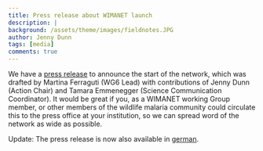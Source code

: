 ```yaml
---
title: Press release about WIMANET launch
description: |
background: /assets/theme/images/fieldnotes.JPG
author: Jenny Dunn
tags: [media]
comments: true
---
```


We have a [press release](/assets/docs/WIMANETpressRelease_EN.docx) to announce the start of the network, which was drafted by Martina Ferraguti (WG6 Lead) with contributions of Jenny Dunn (Action Chair) and Tamara Emmenegger (Science Communication Coordinator). It would be great if you, as a WIMANET working Group member, or other members of the wildlife malaria community could circulate this to the press office at your institution, so we can spread word of the network as wide as possible.

Update: The press release is now also available in [german](/assets/docs/WIMANETpressRelease_DE.docx).
